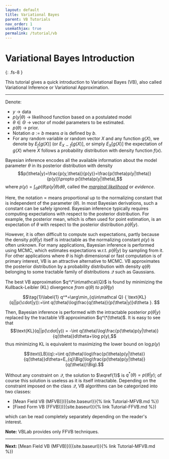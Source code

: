 ```yaml
---
layout: default
title: Variational Bayes
parent: VB Tutorials
nav_order: 1
usemathjax: true
permalink: /tutorial/vb
---
```


# **Variational Bayes Introduction**
{: .fs-8 }

This tutorial gives a quick introduction to Variational Bayes (VB), also called Variational Inference or Variational Approximation.

---

Denote:
- $y$ $\rightarrow$ data
- $p(y|\theta)$ $\rightarrow$ likelihood function based on a postulated model
- $\theta\in\Theta$ $\rightarrow$ vector of model parameters to be estimated.
- $p(\theta)$ $\rightarrow$ prior. 
- Notation $a:=b$ means $a$ is defined by $b$. 
- For any random variable or random vector $X$ and any function $g(X)$, we denote by $E_{f}\big[g(X)\big]$ (or $E_{X\sim f}\big[g(X)\big]$, or simply $E_{X}\big[g(X)\big]$ the expectation of $g(X)$ where $X$ follows a probability distribution with density function $f(x)$.

Bayesian inference encodes all the available information about the model parameter $\theta$ in its posterior distribution with density
$$p(\theta|y)=\frac{p(y,\theta)}{p(y)}=\frac{p(\theta)p(y|\theta)}{p(y)}\propto p(\theta)p(y|\theta),$$
where $p(y)=\int_\Theta p(\theta)p(y|\theta)d\theta$, called the [*marginal likelihood*](https://en.wikipedia.org/wiki/Marginal_likelihood) or *evidence*.

Here, the notation $\propto$ means proportional up to the normalizing constant that is independent of the parameter ($\theta$).
In most Bayesian derivations, such a constant can be safely ignored.
Bayesian inference typically requires computing expectations with respect to the posterior distribution.
For example, the posterior mean, which is often used for point estimation, is an expectation of $\theta$ with respect to the posterior distribution $p(\theta|y)$.  

However, it is often difficult to compute such expectations, partly because the density $p(\theta|y)$ itself is intractable as the normalizing constant $p(y)$ is often unknown.
For many applications, Bayesian inference is performed using MCMC, which estimates 
expectations w.r.t. $p(\theta|y)$ by sampling from it.
For other applications where $\theta$ is high dimensional or fast computation is of primary interest, VB is an attractive alternative to MCMC. 
VB approximates the posterior distribution by a probability distribution with density $q(\theta)$
belonging to some tractable family of distributions $\mathcal Q$ such as Gaussians. 

The best VB approximation $q^\*\in\mathcal{Q}$ is found by minimizing the Kullback-Leibler (KL) divergence *from* $q(\theta)$ *to* $p(\theta\|y)$ 

$$\tag{1}\label{1} q^*=\arg\min_{q\in\mathcal Q} { \text{KL}(q||p(\cdot|y)):=\int q(\theta)\log\frac{q(\theta)}{p(\theta|y)}d\theta }. $$

Then, Bayesian inference is performed with the intractable posterior $p(\theta|y)$ replaced by the tractable VB approximation $q^\*(\theta)$.
It is easy to see that
$$\text{KL}(q||p(\cdot|y)) = -\int q(\theta)\log\frac{p(\theta)p(y|\theta)}{q(\theta)}d\theta+\log p(y),$$
thus minimizing  KL is equivalent to maximizing the lower bound on $\log p(y)$

$$\text{LB}(q):=\int q(\theta)\log\frac{p(\theta)p(y|\theta)}{q(\theta)}d\theta=E_{q}\Big(\log\frac{p(\theta)p(y|\theta)}{q(\theta)}\Big).$$

Without any constraint on $\mathcal Q$, the solution to $\eqref{1}$ is $q^*(\theta)=p(\theta|y)$; of course this solution is useless as it is itself intractable.
Depending on the constraint imposed on the class $\mathcal Q$, VB algorithms can be categorized into two classes: 
- [Mean Field VB (MFVB)]({{site.baseurl}}{% link Tutorial-MFVB.md %})
- [Fixed Form VB (FFVB)]({{site.baseurl}}{% link Tutorial-FFVB.md %})

which can be read completely separately depending on the reader's interest.

**Note:** VBLab provides only FFVB techniques.

---

**Next:** [Mean Field VB (MFVB)]({{site.baseurl}}{% link Tutorial-MFVB.md %})
